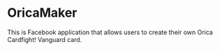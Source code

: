 OricaMaker
=================================

This is Facebook application that allows users to create their own Orica Cardfight! Vanguard card.

